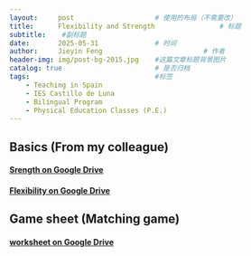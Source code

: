 ```yaml
---
layout:     post   				    # 使用的布局（不需要改）
title:      Flexibility and Strength 				# 标题 
subtitle:    #副标题
date:       2025-05-31				# 时间
author:     Jieyin Feng 						# 作者
header-img: img/post-bg-2015.jpg 	#这篇文章标题背景图片
catalog: true 						# 是否归档
tags:								#标签
    - Teaching in Spain 
    - IES Castillo de Luna
    - Bilingual Program
    - Physical Education Classes (P.E.)
---
```


## Basics (From my colleague)
#### [Srength on Google Drive](https://drive.google.com/file/d/1LGEypMdmRkSuzENK5rQv0Nf23769toEW/view?usp=sharing)
#### [Flexibility on Google Drive](https://docs.google.com/document/d/1EUZhV3QGHAzXdJ4ArVkv8p6_PC5I6WoL/edit?usp=sharing&ouid=103086183032334531092&rtpof=true&sd=true)

## Game sheet (Matching game)
#### [worksheet on Google Drive](https://docs.google.com/document/d/1Hh0-ae5ZamFNWPVIJpAyP3SGzBE4yg7j/edit?usp=sharing&ouid=103086183032334531092&rtpof=true&sd=true)
